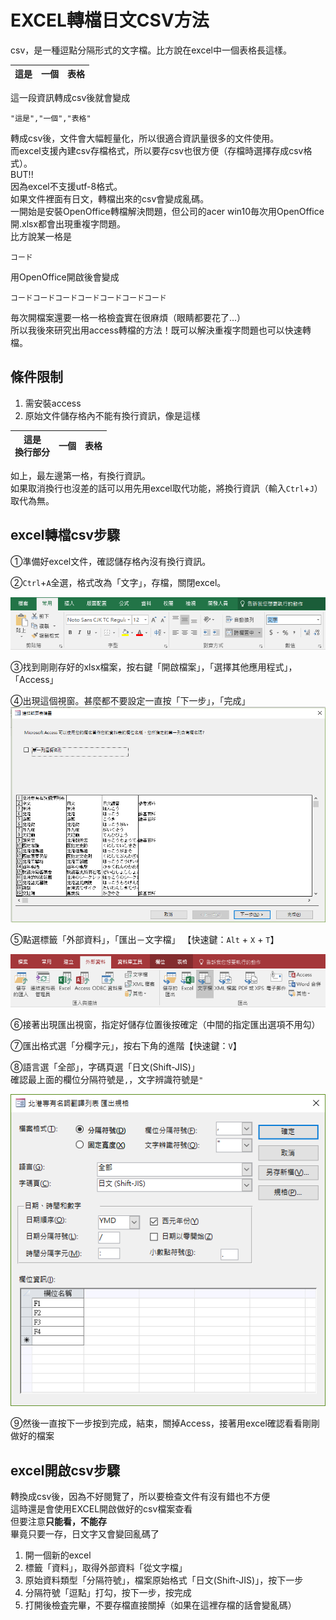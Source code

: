 # EXCEL轉檔日文CSV方法

csv，是一種逗點分隔形式的文字檔。比方說在excel中一個表格長這樣。

|這是	|一個	|表格	|
|-------|-------|-------|

這一段資訊轉成csv後就會變成

```
"這是","一個","表格"
```

轉成csv後，文件會大幅輕量化，所以很適合資訊量很多的文件使用。  
而excel支援內建csv存檔格式，所以要存csv也很方便（存檔時選擇存成csv格式）。  
BUT!!  
因為excel不支援utf-8格式。  
如果文件裡面有日文，轉檔出來的csv會變成亂碼。  
一開始是安裝OpenOffice轉檔解決問題，但公司的acer win10毎次用OpenOffice開.xlsx都會出現重複字問題。  
比方說某一格是

```
コード
```
用OpenOffice開啟後會變成

```
コードコードコードコードコードコードコード
```

毎次開檔案還要一格一格檢査實在很麻煩（眼睛都要花了…）  
所以我後來研究出用access轉檔的方法！既可以解決重複字問題也可以快速轉檔。

## 條件限制

1. 需安裝access
2. 原始文件儲存格內不能有換行資訊，像是這樣

|這是<br>換行部分	|一個	|表格	|
|---------------|-------|-------|

如上，最左邊第一格，有換行資訊。  
如果取消換行也沒差的話可以用先用excel取代功能，將換行資訊（輸入`Ctrl`+`J`）取代為無。

## excel轉檔csv步驟

①準備好excel文件，確認儲存格內沒有換行資訊。

②`Ctrl`+`A`全選，格式改為「文字」，存檔，關閉excel。

![](https://raw.githubusercontent.com/ianchen0419/notes/master/img/EXCEL轉檔日文CSV方法/01.png)

③找到剛剛存好的xlsx檔案，按右鍵「開啟檔案」，「選擇其他應用程式」，「Access」

④出現這個視窗。甚麼都不要設定一直按「下一步」，「完成」
![](https://raw.githubusercontent.com/ianchen0419/notes/master/img/EXCEL轉檔日文CSV方法/02.png)

⑤點選標籤「外部資料」，「匯出－文字檔」 【快速鍵：`Alt` + `X` + `T`】

![](https://raw.githubusercontent.com/ianchen0419/notes/master/img/EXCEL轉檔日文CSV方法/03.png)

⑥接著出現匯出視窗，指定好儲存位置後按確定（中間的指定匯出選項不用勾）

⑦匯出格式選「分欄字元」，按右下角的進階【快速鍵：`V`】

⑧語言選「全部」，字碼頁選「日文(Shift-JIS)」  
確認最上面的欄位分隔符號是`,`，文字辨識符號是`"`

![](https://raw.githubusercontent.com/ianchen0419/notes/master/img/EXCEL轉檔日文CSV方法/04.png)

⑨然後一直按下一步按到完成，結束，關掉Access，接著用excel確認看看剛剛做好的檔案

## excel開啟csv步驟

轉換成csv後，因為不好閱覽了，所以要檢查文件有沒有錯也不方便  
這時還是會使用EXCEL開啟做好的csv檔案查看  
但要注意**只能看，不能存**  
畢竟只要一存，日文字又會變回亂碼了

1. 開一個新的excel
2. 標籤「資料」，取得外部資料「從文字檔」
3. 原始資料類型「分隔符號」，檔案原始格式「日文(Shift-JIS)」，按下一步
4. 分隔符號「逗點」打勾，按下一步，按完成
5. 打開後檢査完畢，不要存檔直接關掉（如果在這裡存檔的話會變亂碼）

